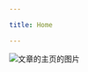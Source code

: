```yaml
---

title: Home

---
```

<subhome
    title="Starcloudsea's articles" 
    subtitle="Here's something that might be of some help 😉" 
    tagline="But I suggest you double check it when using it 🥴"
    tiptitle="<- See more in the sidebar.">
    <img src="/Images/docs/Shared/Blogs/Texts/Articles/ArticlesHome.png" alt="文章的主页的图片" title="Sorry, the project file for the image is missing, so I can't translate the Chinese to English. QAQ" class="subhomeimg"/>
</subhome>